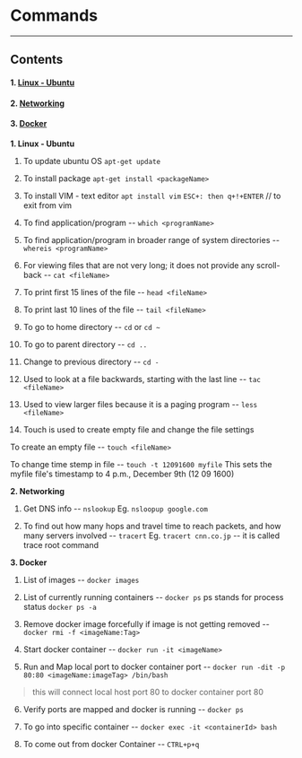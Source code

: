 # Commands
--------------
## Contents

#### 1. [Linux - Ubuntu](#anch1)
#### 2. [Networking](#anch2)
#### 3. [Docker](#anch3)



<a name="anch1">**1. Linux - Ubuntu**</a>

1. To update ubuntu OS `apt-get update`

2. To install package `apt-get install <packageName>`

3. To install VIM - text editor
`apt install vim`
`ESC+: then q+!+ENTER` // to exit from vim

4. To find application/program -- `which <programName>`

5. To find application/program in broader range of system directories -- `whereis <programName>`

6. For viewing files that are not very long; it does not provide any scroll-back -- `cat <fileName>`

7. To print first 15 lines of the file -- `head <fileName>`

8. To print last 10 lines of the file -- `tail <fileName>`

9. To go to home directory -- `cd` or `cd ~`

10. To go to parent directory -- `cd ..`

11. Change to previous directory -- `cd -`

12. Used to look at a file backwards, starting with the last line -- `tac <fileName>`

13. Used to view larger files because it is a paging program -- `less <fileName>`

14. Touch is used to create empty file and change the file settings 
 
 To create an empty file -- `touch <fileName>` 
 
 To change time stemp in file -- `touch -t 12091600 myfile` This sets the myfile file's timestamp to 4 p.m., December 9th (12 09 1600)


<a name="anch2"> **2. Networking**</a> 

1. Get DNS info -- `nslookup` Eg. `nsloopup google.com`

2. To find out how many hops and travel time to reach packets, and how many servers involved -- `tracert` 
Eg. `tracert cnn.co.jp` -- it is called trace root command





<a name="anch3">**3. Docker**</a>

1. List of images -- `docker images`

2. List of currently running containers -- `docker ps` ps stands for process status
`docker ps -a`

3. Remove docker image forcefully if image is not getting removed -- `docker rmi -f <imageName:Tag>`

4. Start docker container -- `docker run -it <imageName>`
       
5. Run and Map local port to docker container port -- `docker run -dit -p 80:80 <imageName:imageTag> /bin/bash` 
>this will connect local host port 80 to docker container port 80

6. Verify ports are mapped and docker is running -- `docker ps`

7. To go into specific container --    `docker exec -it <containerId> bash`

8. To come out from docker Container -- `CTRL+p+q`



